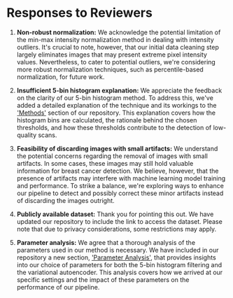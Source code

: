 # Responses to Reviewers

<!-- ## Response to Reviewer DJjf: -->

1. **Non-robust normalization:** We acknowledge the potential limitation of the min-max intensity normalization method in dealing with intensity outliers. It's crucial to note, however, that our initial data cleaning step largely eliminates images that may present extreme pixel intensity values. Nevertheless, to cater to potential outliers, we're considering more robust normalization techniques, such as percentile-based normalization, for future work.

2. **Insufficient 5-bin histogram explanation:** We appreciate the feedback on the clarity of our 5-bin histogram method. To address this, we've added a detailed explanation of the technique and its workings to the ['Methods'](./methods.md) section of our repository. This explanation covers how the histogram bins are calculated, the rationale behind the chosen thresholds, and how these thresholds contribute to the detection of low-quality scans.

3. **Feasibility of discarding images with small artifacts:** We understand the potential concerns regarding the removal of images with small artifacts. In some cases, these images may still hold valuable information for breast cancer detection. We believe, however, that the presence of artifacts may interfere with machine learning model training and performance. To strike a balance, we're exploring ways to enhance our pipeline to detect and possibly correct these minor artifacts instead of discarding the images outright.

<!-- ## Response to Reviewer Aruq: -->

4. **Publicly available dataset:** Thank you for pointing this out. We have updated our repository to include the link to access the dataset. Please note that due to privacy considerations, some restrictions may apply.

5. **Parameter analysis:** We agree that a thorough analysis of the parameters used in our method is necessary. We have included in our repository a new section, ['Parameter Analysis'](./parameter_analysis.md), that provides insights into our choice of parameters for both the 5-bin histogram filtering and the variational autoencoder. This analysis covers how we arrived at our specific settings and the impact of these parameters on the performance of our pipeline.

